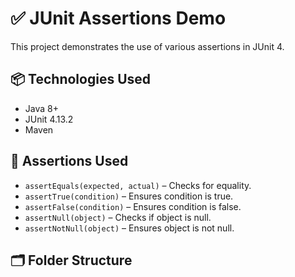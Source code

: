 # ✅ JUnit Assertions Demo

This project demonstrates the use of various assertions in JUnit 4.

## 📦 Technologies Used
- Java 8+
- JUnit 4.13.2
- Maven

## 🧪 Assertions Used
- `assertEquals(expected, actual)` – Checks for equality.
- `assertTrue(condition)` – Ensures condition is true.
- `assertFalse(condition)` – Ensures condition is false.
- `assertNull(object)` – Checks if object is null.
- `assertNotNull(object)` – Ensures object is not null.

## 🗂️ Folder Structure

